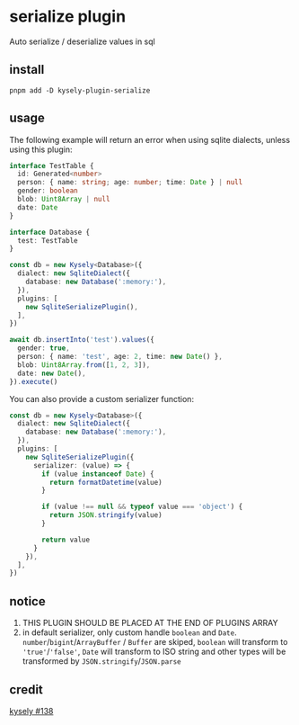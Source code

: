 # serialize plugin

Auto serialize / deserialize values in sql

## install

```shell
pnpm add -D kysely-plugin-serialize
```

## usage

The following example will return an error when using sqlite dialects, unless using this plugin:

```ts
interface TestTable {
  id: Generated<number>
  person: { name: string; age: number; time: Date } | null
  gender: boolean
  blob: Uint8Array | null
  date: Date
}

interface Database {
  test: TestTable
}

const db = new Kysely<Database>({
  dialect: new SqliteDialect({
    database: new Database(':memory:'),
  }),
  plugins: [
    new SqliteSerializePlugin(),
  ],
})

await db.insertInto('test').values({
  gender: true,
  person: { name: 'test', age: 2, time: new Date() },
  blob: Uint8Array.from([1, 2, 3]),
  date: new Date(),
}).execute()
```

You can also provide a custom serializer function:

```ts
const db = new Kysely<Database>({
  dialect: new SqliteDialect({
    database: new Database(':memory:'),
  }),
  plugins: [
    new SqliteSerializePlugin({
      serializer: (value) => {
        if (value instanceof Date) {
          return formatDatetime(value)
        }

        if (value !== null && typeof value === 'object') {
          return JSON.stringify(value)
        }

        return value
      }
    }),
  ],
})
```

## notice

1. THIS PLUGIN SHOULD BE PLACED AT THE END OF PLUGINS ARRAY
2. in default serializer, only custom handle `boolean` and `Date`. `number`/`bigint`/`ArrayBuffer` / `Buffer` are skiped, `boolean` will transform to `'true'`/`'false'`, `Date` will transform to ISO string and other types will be transformed by `JSON.stringify`/`JSON.parse`

## credit

[kysely #138](https://github.com/koskimas/kysely/pull/138)